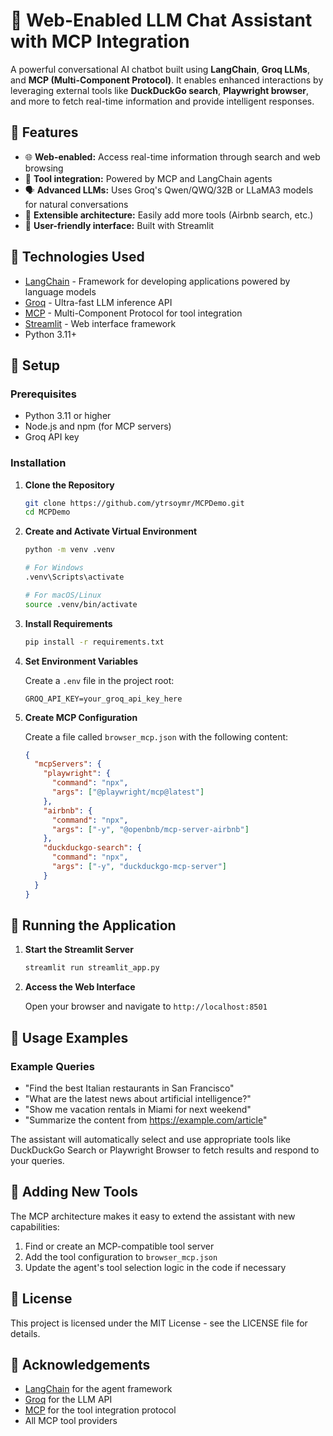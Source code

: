 # 🧠 Web-Enabled LLM Chat Assistant with MCP Integration

A powerful conversational AI chatbot built using **LangChain**, **Groq LLMs**, and **MCP (Multi-Component Protocol)**. It enables enhanced interactions by leveraging external tools like **DuckDuckGo search**, **Playwright browser**, and more to fetch real-time information and provide intelligent responses.

## 🚀 Features

- 🌐 **Web-enabled:** Access real-time information through search and web browsing
- 🧩 **Tool integration:** Powered by MCP and LangChain agents
- 🗣️ **Advanced LLMs:** Uses Groq's Qwen/QWQ/32B or LLaMA3 models for natural conversations
- 🔧 **Extensible architecture:** Easily add more tools (Airbnb search, etc.)
- 🧵 **User-friendly interface:** Built with Streamlit

## 🧰 Technologies Used

- [LangChain](https://www.langchain.com/) - Framework for developing applications powered by language models
- [Groq](https://groq.com/) - Ultra-fast LLM inference API
- [MCP](https://github.com/mcp-lang/mcp) - Multi-Component Protocol for tool integration
- [Streamlit](https://streamlit.io/) - Web interface framework
- Python 3.11+

## 🔐 Setup

### Prerequisites

- Python 3.11 or higher
- Node.js and npm (for MCP servers)
- Groq API key

### Installation

1. **Clone the Repository**
   ```bash
   git clone https://github.com/ytrsoymr/MCPDemo.git
   cd MCPDemo
   ```

2. **Create and Activate Virtual Environment**
   ```bash
   python -m venv .venv
   
   # For Windows
   .venv\Scripts\activate
   
   # For macOS/Linux
   source .venv/bin/activate
   ```

3. **Install Requirements**
   ```bash
   pip install -r requirements.txt
   ```

4. **Set Environment Variables**
   
   Create a `.env` file in the project root:
   ```
   GROQ_API_KEY=your_groq_api_key_here
   ```

5. **Create MCP Configuration**
   
   Create a file called `browser_mcp.json` with the following content:
   ```json
   {
     "mcpServers": {
       "playwright": {
         "command": "npx",
         "args": ["@playwright/mcp@latest"]
       },
       "airbnb": {
         "command": "npx",
         "args": ["-y", "@openbnb/mcp-server-airbnb"]
       },
       "duckduckgo-search": {
         "command": "npx",
         "args": ["-y", "duckduckgo-mcp-server"]
       }
     }
   }
   ```

## 💬 Running the Application

1. **Start the Streamlit Server**
   ```bash
   streamlit run streamlit_app.py
   ```

2. **Access the Web Interface**
   
   Open your browser and navigate to `http://localhost:8501`

## 🚀 Usage Examples

### Example Queries

- "Find the best Italian restaurants in San Francisco"
- "What are the latest news about artificial intelligence?"
- "Show me vacation rentals in Miami for next weekend"
- "Summarize the content from https://example.com/article"

The assistant will automatically select and use appropriate tools like DuckDuckGo Search or Playwright Browser to fetch results and respond to your queries.

## 🧩 Adding New Tools

The MCP architecture makes it easy to extend the assistant with new capabilities:

1. Find or create an MCP-compatible tool server
2. Add the tool configuration to `browser_mcp.json`
3. Update the agent's tool selection logic in the code if necessary


## 📝 License

This project is licensed under the MIT License - see the LICENSE file for details.

## 🙏 Acknowledgements

- [LangChain](https://www.langchain.com/) for the agent framework
- [Groq](https://groq.com/) for the LLM API
- [MCP](https://github.com/mcp-lang/mcp) for the tool integration protocol
- All MCP tool providers

